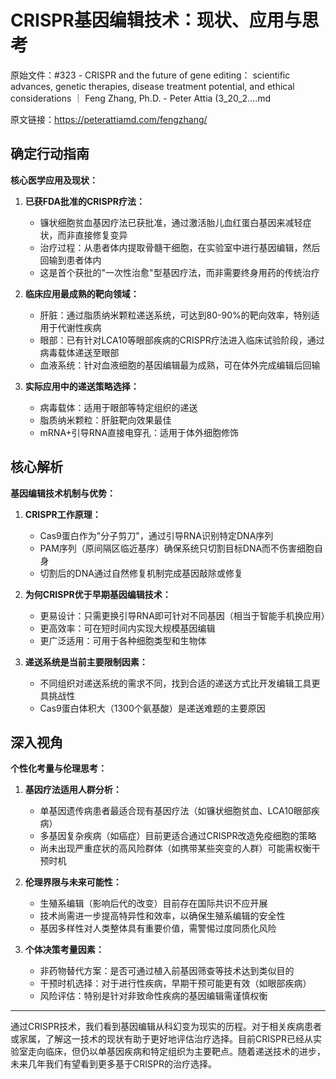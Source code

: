 # CRISPR基因编辑技术：现状、应用与思考

原始文件：#323 - CRISPR and the future of gene editing： scientific advances, genetic therapies, disease treatment potential, and ethical considerations ｜ Feng Zhang, Ph.D. - Peter Attia (3_20_2….md

原文链接：https://peterattiamd.com/fengzhang/

## 确定行动指南

**核心医学应用及现状：**

1. **已获FDA批准的CRISPR疗法：**
   - 镰状细胞贫血基因疗法已获批准，通过激活胎儿血红蛋白基因来减轻症状，而非直接修复变异
   - 治疗过程：从患者体内提取骨髓干细胞，在实验室中进行基因编辑，然后回输到患者体内
   - 这是首个获批的"一次性治愈"型基因疗法，而非需要终身用药的传统治疗

2. **临床应用最成熟的靶向领域：**
   - 肝脏：通过脂质纳米颗粒递送系统，可达到80-90%的靶向效率，特别适用于代谢性疾病
   - 眼部：已有针对LCA10等眼部疾病的CRISPR疗法进入临床试验阶段，通过病毒载体递送至眼部
   - 血液系统：针对血液细胞的基因编辑最为成熟，可在体外完成编辑后回输

3. **实际应用中的递送策略选择：**
   - 病毒载体：适用于眼部等特定组织的递送
   - 脂质纳米颗粒：肝脏靶向效果最佳
   - mRNA+引导RNA直接电穿孔：适用于体外细胞修饰

## 核心解析

**基因编辑技术机制与优势：**

1. **CRISPR工作原理：**
   - Cas9蛋白作为"分子剪刀"，通过引导RNA识别特定DNA序列
   - PAM序列（原间隔区临近基序）确保系统只切割目标DNA而不伤害细胞自身
   - 切割后的DNA通过自然修复机制完成基因敲除或修复

2. **为何CRISPR优于早期基因编辑技术：**
   - 更易设计：只需更换引导RNA即可针对不同基因（相当于智能手机换应用）
   - 更高效率：可在短时间内实现大规模基因编辑
   - 更广泛适用：可用于各种细胞类型和生物体

3. **递送系统是当前主要限制因素：**
   - 不同组织对递送系统的需求不同，找到合适的递送方式比开发编辑工具更具挑战性
   - Cas9蛋白体积大（1300个氨基酸）是递送难题的主要原因

## 深入视角

**个性化考量与伦理思考：**

1. **基因疗法适用人群分析：**
   - 单基因遗传病患者最适合现有基因疗法（如镰状细胞贫血、LCA10眼部疾病）
   - 多基因复杂疾病（如癌症）目前更适合通过CRISPR改造免疫细胞的策略
   - 尚未出现严重症状的高风险群体（如携带某些突变的人群）可能需权衡干预时机

2. **伦理界限与未来可能性：**
   - 生殖系编辑（影响后代的改变）目前存在国际共识不应开展
   - 技术尚需进一步提高特异性和效率，以确保生殖系编辑的安全性
   - 基因多样性对人类整体具有重要价值，需警惕过度同质化风险

3. **个体决策考量因素：**
   - 非药物替代方案：是否可通过植入前基因筛查等技术达到类似目的
   - 干预时机选择：对于进行性疾病，早期干预可能更有效（如眼部疾病）
   - 风险评估：特别是针对非致命性疾病的基因编辑需谨慎权衡

---

通过CRISPR技术，我们看到基因编辑从科幻变为现实的历程。对于相关疾病患者或家属，了解这一技术的现状有助于更好地评估治疗选择。目前CRISPR已经从实验室走向临床，但仍以单基因疾病和特定组织为主要靶点。随着递送技术的进步，未来几年我们有望看到更多基于CRISPR的治疗选择。